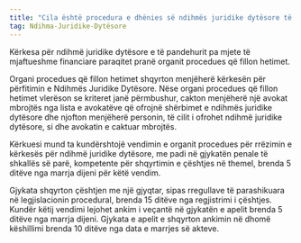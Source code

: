 ```yaml
---
title: "Cila është procedura e dhënies së ndihmës juridike dytësore të pandehurit pa mjete të mjaftueshme financiare?"
tag: Ndihma-Juridike-Dytësore
---
```

Kërkesa për ndihmë juridike dytësore e të pandehurit pa mjete të mjaftueshme financiare paraqitet pranë organit procedues që fillon hetimet.

Organi procedues që fillon hetimet shqyrton menjëherë kërkesën për përfitimin e Ndihmës Juridike Dytësore. Nëse organi procedues që fillon hetimet vlerëson se kriteret janë përmbushur, cakton menjëherë një avokat mbrojtës nga lista e avokatëve që ofrojnë shërbimet e ndihmës juridike dytësore dhe njofton menjëherë personin, të cilit i ofrohet ndihmë juridike dytësore, si dhe avokatin e caktuar mbrojtës.

Kërkuesi mund ta kundërshtojë vendimin e organit procedues për rrëzimin e kërkesës për ndihmë juridike dytësore, me padi në gjykatën penale të shkallës së parë, kompetente për shqyrtimin e çështjes në themel, brenda 5 ditëve nga marrja dijeni për këtë vendim. 

Gjykata shqyrton çështjen me një gjyqtar, sipas rregullave të parashikuara në legjislacionin procedural, brenda 15 ditëve nga regjistrimi i çështjes. Kundër këtij vendimi lejohet ankim i veçantë në gjykatën e apelit brenda 5 ditëve nga marrja dijeni. Gjykata e apelit e shqyrton ankimin në dhomë këshillimi brenda 10 ditëve nga data e marrjes së akteve. 
